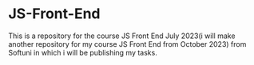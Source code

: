 # JS-Front-End
This is a repository for the course JS Front End July 2023(i will make another repository for my course JS Front End from October 2023) from Softuni in which i will be publishing my tasks.

